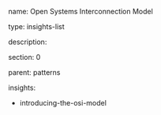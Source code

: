 name: Open Systems Interconnection Model

type: insights-list

description:

section: 0

parent: patterns

insights:
  - introducing-the-osi-model
